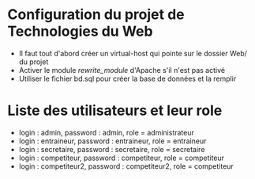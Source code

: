 # Configuration du projet de Technologies du Web

* Il faut tout d'abord créer un virtual-host qui pointe sur le dossier Web/ du projet
* Activer le module *rewrite_module* d'Apache s'il n'est pas activé
* Utiliser le fichier bd.sql pour créer la base de données et la remplir


# Liste des utilisateurs et leur role
* login : admin, password : admin, role = administrateur
* login : entraineur, password : entraineur, role = entraineur
* login : secretaire, password : secretaire, role = secretaire
* login : competiteur, password : competiteur, role = competiteur
* login : competiteur2, password : competiteur2, role = competiteur
